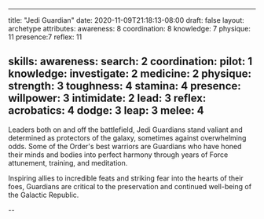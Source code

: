 ---
title: "Jedi Guardian"
date: 2020-11-09T21:18:13-08:00
draft: false
layout: archetype
 attributes:
   awareness: 8
   coordination: 8
   knowledge: 7
   physique: 11
   presence:7
   reflex: 11

 skills:
   awareness:
     search: 2
   coordination:
     pilot: 1
   knowledge:
     investigate: 2
     medicine: 2 
   physique:
     strength: 3
     toughness: 4
     stamina: 4
   presence:
     willpower: 3
     intimidate: 2
     lead: 3
   reflex:
     acrobatics: 4
     dodge: 3
     leap: 3
     melee: 4
 ---

Leaders both on and off the battlefield, Jedi Guardians stand valiant and determined as protectors of the galaxy, sometimes against overwhelming odds. Some of the Order's best warriors are Guardians who have honed their minds and bodies into perfect harmony through years of Force attunement, training, and meditation. 

Inspiring allies to incredible feats and striking fear into the hearts of their foes, Guardians are critical to the preservation and continued well-being of the Galactic Republic.

--

